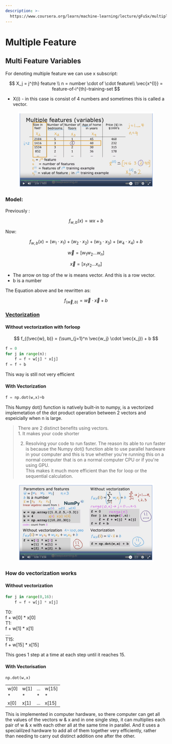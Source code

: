 ```yaml
---
description: >-
  https://www.coursera.org/learn/machine-learning/lecture/gFuSx/multiple-features
---
```


# Multiple Feature

## Multi Feature Variables

For denoting multiple feature we can use x subscript:

$$
X_j = j^{th} feature \\
n = number \cdot of \cdot feature\\
\vec{x^{I}} = feature-of-i^{th}-training-set
$$



* X(i) - in this case is consist of 4 numbers and sometimes this is called a vector. &#x20;

<figure><img src="../../.gitbook/assets/image (17).png" alt=""><figcaption></figcaption></figure>

### Model:

Previously :&#x20;

$$
f_{w,b}(x) = wx +b
$$

Now:

$$
f_{w,b}(x) = (w_1\cdot x_1)+ (w_2 \cdot x_2) + (w_3 \cdot x_3) + (w_4 \cdot x_4 )+ b
$$

$$
\vec{w} = [w_1 w_2... w_n]
$$

$$
\vec{x} = [x_1x_2...x_n]
$$

* The arrow on top of the w is means vector. And this is a row vector.
* b is a number&#x20;

The Equation above and be rewritten as:&#x20;

$$
f_{(\vec{w}, b)} = \vec{w} \cdot \vec{x} + b
$$

### [Vectorization](https://www.coursera.org/learn/machine-learning/lecture/ismjc/vectorization-part-1)

#### Without vectorization with forloop

$$
f_{(\vec{w}, b)} = (\sum_{j=1}^n  \vec{w_j} \cdot \vec{x_j}) + b
$$

```python
f = 0
for j in range(n):
    f = f + w[j] * x[j]
f = f + b
```

This way is still not very efficient

#### With Vectorization

```python
f = np.dot(w,x)+b
```

This Numpy dot() function is natively built-in to numpy, is a vectorized implemetation of the dot product operation between 2 vectors and espeicially when n is large.&#x20;

> There are 2 distinct benefits using vectors. \
> &#x20; 1\.  It makes your code shorter
>
> 2. Resolving your code to run faster. The reason its able to run faster is because the Numpy dot() function able to use parallel hardware in your computer and this is true whether you're running this on a normal computer that is on a normal computer CPU or if you're using GPU.\
>    This makes it much more efficient than the for loop or the sequential calculation. &#x20;

<figure><img src="../../.gitbook/assets/image (1) (2).png" alt=""><figcaption></figcaption></figure>

### How do vectorization works

#### Without vectorization

```python
for j in range(0,16):
    f = f + w[j] * x[j]
```

T0:\
&#x20;    f + w\[0] \* x\[0]\
T1:\
&#x20;    f + w\[1] \* x\[1]\
....\
T15:\
&#x20;    f + w\[15] \* x\[15]

&#x20;This goes 1 step at a time at each step until it reaches 15.

#### With Vectorisation

```python
np.dot(w,x)
```

|       |       |     |        |
| ----- | ----- | --- | ------ |
| w\[0] | w\[1] | ... | w\[15] |
| \*    | \*    | \*  | \*     |
| x\[0] | x\[1] | ... | x\[15] |

This is implemented in computer hardware, so there computer can get all the values of the vectors w & x and in one single step, it can multiplies each pair of w & x with each other all at the same time in parallel. And it uses a specialilzed hardware to add all of them together very efficiently, rather than needing to carry out distinct addition one after the other.
